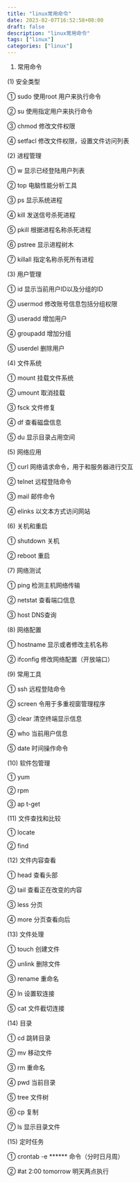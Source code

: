 ```yaml
---
title: "linux常用命令"
date: 2023-02-07T16:52:58+08:00
draft: false
description: "linux常用命令"
tags: ["linux"]
categories: ["linux"]
---
```


1. 常用命令

 (1) 安全类型

 ① sudo 使用root 用户来执行命令

 ② su 使用指定用户来执行命令

 ③ chmod 修改文件权限

 ④ setfacl 修改文件权限，设置文件访问列表

 (2) 进程管理

 ① w 显示已经登陆用户列表

 ② top 	电脑性能分析工具

 ③ ps 显示系统进程

 ④ kill  发送信号杀死进程

 ⑤ pkill	 根据进程名称杀死进程

 ⑥ pstree 	显示进程树木

 ⑦ killall 指定名称杀死所有进程

 (3) 用户管理

 ① id 显示当前用户ID以及分组的ID

 ② usermod 	修改账号信息包括分组权限

 ③ useradd	增加用户

 ④ groupadd	 增加分组

 ⑤ userdel 删除用户

 (4) 文件系统

 ① mount 挂载文件系统

 ② umount 取消挂载

 ③ fsck 	文件修复

 ④ df 查看磁盘信息

 ⑤ du	显示目录占用空间

 (5) 网络应用

 ① curl	 网络请求命令，用于和服务器进行交互

 ② telnet	远程登陆命令

 ③ mail 		邮件命令

 ④ elinks 以文本方式访问网站

 (6) 关机和重启

 ① shutdown 关机

 ② reboot 重启

 (7) 网络测试

 ① ping 检测主机网络传输

 ② netstat 查看端口信息

 ③ host DNS查询

 (8) 网络配置

 ① hostname 显示或者修改主机名称

 ② ifconfig 修改网络配置（开放端口）

 (9) 常用工具

 ① ssh 远程登陆命令

 ② screen 令用于多重视窗管理程序

 ③ clear 清空终端显示信息

 ④ who 当前用户信息

 ⑤ date  时间操作命令

 (10) 软件包管理

 ① yum

 ② rpm

 ③ ap t-get

 (11) 文件查找和比较

 ① locate

 ② find

 (12) 文件内容查看

 ① head 查看头部

 ② tail 查看正在改变的内容

 ③ less 分页

 ④ more 分页查看向后

 (13) 文件处理

 ① touch 创建文件

 ② unlink 删除文件

 ③ rename 重命名

 ④ ln 设置软连接

 ⑤ cat 文件截切连接

 (14) 目录

 ① cd 跳转目录

 ② mv 移动文件

 ③ rm  重命名

 ④ pwd 当前目录

 ⑤ tree 文件树

 ⑥ cp 复制

 ⑦ ls 显示目录文件

 (15) 定时任务

 ① crontab -e ****** 命令（分时日月周）

 ② #at 2:00 tomorrow 明天两点执行
